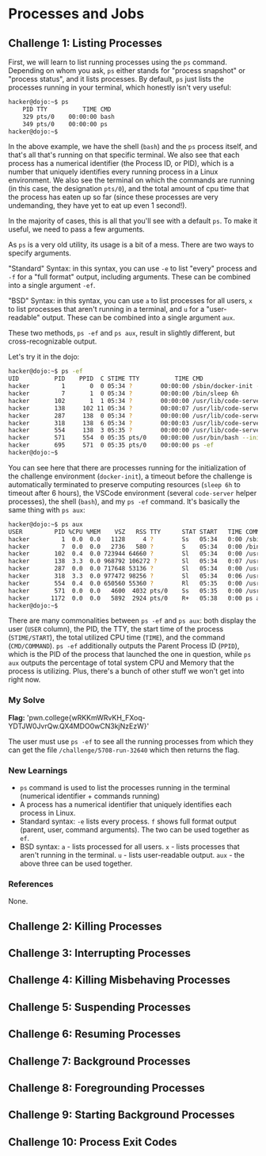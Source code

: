 # Processes and Jobs 

## Challenge 1: Listing Processes
First, we will learn to list running processes using the ```ps``` command. Depending on whom you ask, ```ps``` either stands for "process snapshot" or "process status", and it lists processes. By default, ```ps``` just lists the processes running in your terminal, which honestly isn't very useful:
```bash
hacker@dojo:~$ ps
    PID TTY          TIME CMD
    329 pts/0    00:00:00 bash
    349 pts/0    00:00:00 ps
hacker@dojo:~$
```
In the above example, we have the shell (```bash```) and the ```ps``` process itself, and that's all that's running on that specific terminal. We also see that each process has a numerical identifier (the Process ID, or PID), which is a number that uniquely identifies every running process in a Linux environment. We also see the terminal on which the commands are running (in this case, the designation ```pts/0```), and the total amount of cpu time that the process has eaten up so far (since these processes are very undemanding, they have yet to eat up even 1 second!).

In the majority of cases, this is all that you'll see with a default ```ps```. To make it useful, we need to pass a few arguments.

As ```ps``` is a very old utility, its usage is a bit of a mess. There are two ways to specify arguments.

"Standard" Syntax: in this syntax, you can use ```-e``` to list "every" process and ```-f``` for a "full format" output, including arguments. These can be combined into a single argument ```-ef```.

"BSD" Syntax: in this syntax, you can use ```a``` to list processes for all users, ```x``` to list processes that aren't running in a terminal, and ```u``` for a "user-readable" output. These can be combined into a single argument ```aux```.

These two methods, ```ps -ef``` and ```ps aux```, result in slightly different, but cross-recognizable output.

Let's try it in the dojo:
```bash
hacker@dojo:~$ ps -ef
UID          PID    PPID  C STIME TTY          TIME CMD
hacker         1       0  0 05:34 ?        00:00:00 /sbin/docker-init -- /bin/sleep 6h
hacker         7       1  0 05:34 ?        00:00:00 /bin/sleep 6h
hacker       102       1  1 05:34 ?        00:00:00 /usr/lib/code-server/lib/node /usr/lib/code-server --auth=none -
hacker       138     102 11 05:34 ?        00:00:07 /usr/lib/code-server/lib/node /usr/lib/code-server/out/node/entr
hacker       287     138  0 05:34 ?        00:00:00 /usr/lib/code-server/lib/node /usr/lib/code-server/lib/vscode/ou
hacker       318     138  6 05:34 ?        00:00:03 /usr/lib/code-server/lib/node --dns-result-order=ipv4first /usr/
hacker       554     138  3 05:35 ?        00:00:00 /usr/lib/code-server/lib/node /usr/lib/code-server/lib/vscode/ou
hacker       571     554  0 05:35 pts/0    00:00:00 /usr/bin/bash --init-file /usr/lib/code-server/lib/vscode/out/vs
hacker       695     571  0 05:35 pts/0    00:00:00 ps -ef
hacker@dojo:~$
```
You can see here that there are processes running for the initialization of the challenge environment (```docker-init```), a timeout before the challenge is automatically terminated to preserve computing resources (```sleep 6h``` to timeout after 6 hours), the VSCode environment (several ```code-server``` helper processes), the shell (```bash```), and my ```ps -ef``` command. It's basically the same thing with ```ps aux```:
```bash
hacker@dojo:~$ ps aux
USER         PID %CPU %MEM    VSZ   RSS TTY      STAT START   TIME COMMAND
hacker         1  0.0  0.0   1128     4 ?        Ss   05:34   0:00 /sbin/docker-init -- /bin/sleep 6h
hacker         7  0.0  0.0   2736   580 ?        S    05:34   0:00 /bin/sleep 6h
hacker       102  0.4  0.0 723944 64660 ?        Sl   05:34   0:00 /usr/lib/code-server/lib/node /usr/lib/code-serve
hacker       138  3.3  0.0 968792 106272 ?       Sl   05:34   0:07 /usr/lib/code-server/lib/node /usr/lib/code-serve
hacker       287  0.0  0.0 717648 53136 ?        Sl   05:34   0:00 /usr/lib/code-server/lib/node /usr/lib/code-serve
hacker       318  3.3  0.0 977472 98256 ?        Sl   05:34   0:06 /usr/lib/code-server/lib/node --dns-result-order=
hacker       554  0.4  0.0 650560 55360 ?        Rl   05:35   0:00 /usr/lib/code-server/lib/node /usr/lib/code-serve
hacker       571  0.0  0.0   4600  4032 pts/0    Ss   05:35   0:00 /usr/bin/bash --init-file /usr/lib/code-server/li
hacker      1172  0.0  0.0   5892  2924 pts/0    R+   05:38   0:00 ps aux
hacker@dojo:~$
```
There are many commonalities between ```ps -ef``` and ```ps aux```: both display the user (```USER``` column), the PID, the TTY, the start time of the process (```STIME/START```), the total utilized CPU time (```TIME```), and the command (```CMD/COMMAND```). ```ps -ef``` additionally outputs the Parent Process ID (```PPID```), which is the PID of the process that launched the one in question, while ```ps aux``` outputs the percentage of total system CPU and Memory that the process is utilizing. Plus, there's a bunch of other stuff we won't get into right now.

### My Solve 
**Flag:** 'pwn.college{wRKKmWRvKH_FXoq-YDTJW0JvrQw.QX4MDO0wCN3kjNzEzW}' 

The user must use ```ps -ef``` to see all the running processes from which they can get the file ```/challenge/5708-run-32640``` which then returns the flag.

### New Learnings 
- ```ps``` command is used to list the processes running in the terminal (numerical identifier + commands running)
- A process has a numerical identifier that uniquely identifies each process in Linux.
- Standard syntax: 
    ```-e``` lists every process.
    ```f``` shows full format output (parent, user, command arguments).
    The two can be used together as ```ef```.
- BSD syntax:
    ```a``` - lists processed for all users.
    ```x``` - lists processes that aren't running in the terminal.
    ```u``` - lists user-readable output.
    ```aux``` - the above three can be used together. 

### References 
None.

## Challenge 2: Killing Processes
## Challenge 3: Interrupting Processes 
## Challenge 4: Killing Misbehaving Processes
## Challenge 5: Suspending Processes
## Challenge 6: Resuming Processes
## Challenge 7: Background Processes 
## Challenge 8: Foregrounding Processes
## Challenge 9: Starting Background Processes
## Challenge 10: Process Exit Codes 
